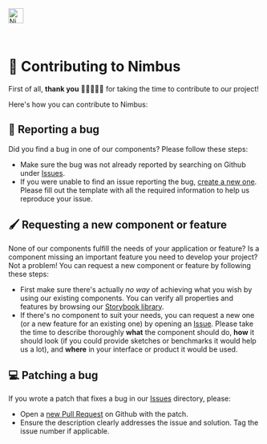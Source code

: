 <img alt="Nimbus" style="margin-bottom: 30px;" src="https://tiendanube.github.io/design-system-nimbus/static/media/nimbus-logo.ab60bd79.png" height="30" />

# 🙌 Contributing to Nimbus

First of all, **thank you** 🤜🏻💥🤛🏽 for taking the time to contribute to our project!

Here's how you can contribute to Nimbus:

## 🐛 Reporting a bug

Did you find a bug in one of our components? Please follow these steps:

- Make sure the bug was not already reported by searching on Github under [Issues](https://github.com/TiendaNube/design-system-nimbus/issues).
- If you were unable to find an issue reporting the bug, [create a new one](https://github.com/TiendaNube/design-system-nimbus/issues/new?assignees=DamianHorn%2C+ivankljenak%2C+juanchigallego%2C+NicoCroce%2C+radomskip&labels=bug&template=bug-report.md&title=%5BNIMBUS%5D). Please fill out the template with all the required information to help us reproduce your issue.

## 🖌 Requesting a new component or feature

None of our components fulfill the needs of your application or feature? Is a component missing an important feature you need to develop your project? Not a problem! You can request a new component or feature by following these steps:

- First make sure there's actually _no way_ of achieving what you wish by using our existing components. You can verify all properties and features by browsing our [Storybook library](https://tiendanube.github.io/design-system-nimbus/).
- If there's no component to suit your needs, you can request a new one (or a new feature for an existing one) by opening an [Issue](https://github.com/TiendaNube/design-system-nimbus/issues/new?assignees=DamianHorn%2C+ivankljenak%2C+juanchigallego%2C+NicoCroce%2C+radomskip&labels=enhancement&template=new-request.md&title=%5BREQUEST%5D). Please take the time to describe thoroughly **what** the component should do, **how** it should look (if you could provide sketches or benchmarks it would help us a lot), and **where** in your interface or product it would be used.

## 💻 Patching a bug

If you wrote a patch that fixes a bug in our [Issues](https://github.com/TiendaNube/design-system-nimbus/issues) directory, please:

- Open a [new Pull Request](https://github.com/TiendaNube/design-system-nimbus/compare) on Github with the patch.
- Ensure the description clearly addresses the issue and solution. Tag the issue number if applicable.
